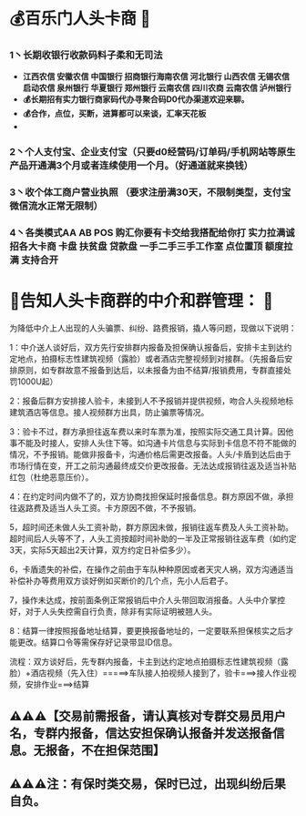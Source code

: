 # 💰百乐门人头卡商 📖

###  **1丶长期收银行收款码料子柔和无司法**
- **江西农信 安徽农信 中国银行 招商银行海南农信 河北银行 山西农信 无锡农信  启动农信 泉州银行 华夏银行 郑州银行  云南农信 四川农商 云南农信 泸州银行**
- **💰长期招有实力银行商家码代办寻聚合码D0代办渠道欢迎来聊。**
- **💰合作，点位，买断，进算都可以来谈，汇率天花板**
- 
###  **2丶个人支付宝、企业支付宝（只要d0经营码/订单码/手机网站等原生产品开通满3个月或者连续使用一个月。（好通道就来换钱）**

###  **3丶收个体工商户营业执照  （要求注册满30天，不限制类型，支付宝微信流水正常无限制）**

###  **4丶各类模式AA AB POS 购汇你要有卡交给我搭配给你打 实力拉满诚招各大卡商 卡盘 扶贫盘 贷款盘 一手二手三手工作室 点位置顶 额度拉满 支持合开**


# 📜告知人头卡商群的中介和群管理： 📖


为降低中介上人出现的人头骗票、纠纷、路费报销，撬人等问题，现做以下说明： 
 
1：中介送人谈好后，双方先行安排群内报备及担保确认报备后，安排卡主到达约定地点，拍摄标志性建筑视频（露脸）或者酒店完整视频到对接群。（先报备后安排原则，如专群故意不报备到达后，以未报备为由不结算/报销费用，专群直接处罚1000U起） 
 
2：报备后群方安排接人验卡，未接到人不予报销并提供视频，吻合人头视频地标建筑酒店等信息。接人视频群方出具，防止骗票等情况。 
 
3：验卡不过，群方承担往返车费以来时车票为准，按照实际交通工具计算。因他事不能及时接人，安排人头住下等。如沟通卡片信息与实际到卡信息不符不能做的情况，不予报销。能做非报备卡，沟通价格后需更改报备。人头/卡盾到达后由于市场行情在变，开工之前沟通最终成交价更改报备。无法达成报销往返及适当补贴红包（杜绝恶意压价）。 
 
4：在约定时间内做不了的，双方协商找担保延时报备信息。群方原因不做，承担往返路费及适当人头工资。卡方原因不做，不予报销。 
 
5，超时间还未做人头工资补助，群方原因未做，报销往返车费及人头工资补助。超时间后人头等不了，人头工资按超时间补助的一半及正常报销往返车费（如约定3天，实际5天超出2天计算，双方约定日补偿多少）。 
 
6，卡盾遗失的补偿，在操作之前由于车队种种原因或者天灾人祸，双方沟通适当补偿补办等费用双方谈好例如买断价的几个点，先小人后君子。 
 
7，操作未达成，按前面条例正常报销后中介人头带回取消报备。人头中介掌控好，对于人头失控需自行负责，除非有实际证明被翘人头。 
 
8：结算一律按照报备地址结算，要更换报备地址的，一定要联系担保核实之后才能更改。结算口令等需保存好记录带显ID信息。 
 
流程：双方谈好后，先专群内报备，卡主到达约定地点拍摄标志性建筑视频（露脸）+酒店视频（先入住）=====>车队接人拍视频人接到了，验卡===>接人作业视频，安排作业===>结算

## ⚠️⚠️⚠️【交易前需报备，请认真核对专群交易员用户名，专群内报备，信达安担保确认报备并发送报备信息。无报备，不在担保范围】

## ⚠️⚠️⚠️注：有保时类交易，保时已过，出现纠纷后果自负。

